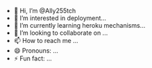 - 👋 Hi, I’m @Ally255tch
- 👀 I’m interested in deployment...
- 🌱 I’m currently learning heroku mechanisms...
- 💞️ I’m looking to collaborate on ...
- 📫 How to reach me ...
- 😄 Pronouns: ...
- ⚡ Fun fact: ...

<!---
Ally255tch/Ally255tch is a ✨ special ✨ repository because its `README.md` (this file) appears on your GitHub profile.
You can click the Preview link to take a look at your changes.
--->

